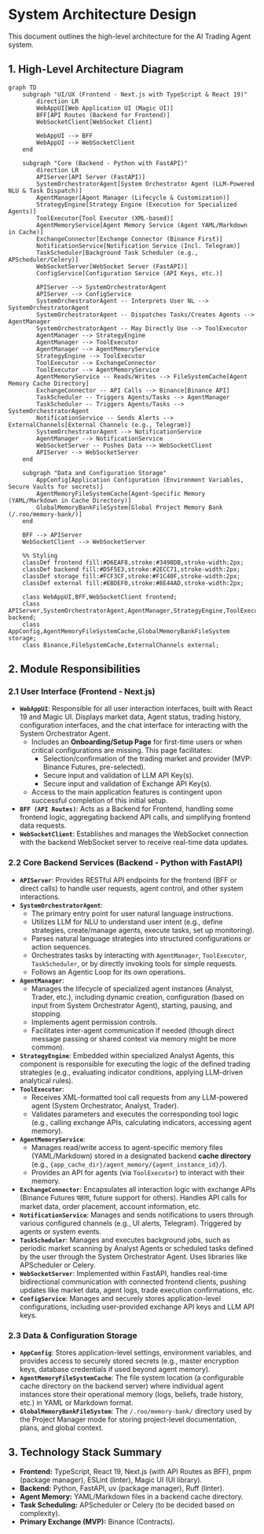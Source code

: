 # System Architecture Design

This document outlines the high-level architecture for the AI Trading Agent system.

## 1. High-Level Architecture Diagram

```mermaid
graph TD
    subgraph "UI/UX (Frontend - Next.js with TypeScript & React 19)"
        direction LR
        WebAppUI[Web Application UI (Magic UI)]
        BFF[API Routes (Backend for Frontend)]
        WebSocketClient[WebSocket Client]

        WebAppUI --> BFF
        WebAppUI --> WebSocketClient
    end

    subgraph "Core (Backend - Python with FastAPI)"
        direction LR
        APIServer[API Server (FastAPI)]
        SystemOrchestratorAgent[System Orchestrator Agent (LLM-Powered NLU & Task Dispatch)]
        AgentManager[Agent Manager (Lifecycle & Customization)]
        StrategyEngine[Strategy Engine (Execution for Specialized Agents)]
        ToolExecutor[Tool Executor (XML-based)]
        AgentMemoryService[Agent Memory Service (Agent YAML/Markdown in Cache)]
        ExchangeConnector[Exchange Connector (Binance First)]
        NotificationService[Notification Service (Incl. Telegram)]
        TaskScheduler[Background Task Scheduler (e.g., APScheduler/Celery)]
        WebSocketServer[WebSocket Server (FastAPI)]
        ConfigService[Configuration Service (API Keys, etc.)]

        APIServer --> SystemOrchestratorAgent
        APIServer --> ConfigService
        SystemOrchestratorAgent -- Interprets User NL --> SystemOrchestratorAgent
        SystemOrchestratorAgent -- Dispatches Tasks/Creates Agents --> AgentManager
        SystemOrchestratorAgent -- May Directly Use --> ToolExecutor
        AgentManager --> StrategyEngine
        AgentManager --> ToolExecutor
        AgentManager --> AgentMemoryService
        StrategyEngine --> ToolExecutor
        ToolExecutor --> ExchangeConnector
        ToolExecutor --> AgentMemoryService
        AgentMemoryService -- Reads/Writes --> FileSystemCache[Agent Memory Cache Directory]
        ExchangeConnector -- API Calls --> Binance[Binance API]
        TaskScheduler -- Triggers Agents/Tasks --> AgentManager
        TaskScheduler -- Triggers Agents/Tasks --> SystemOrchestratorAgent
        NotificationService -- Sends Alerts --> ExternalChannels[External Channels (e.g., Telegram)]
        SystemOrchestratorAgent --> NotificationService
        AgentManager --> NotificationService
        WebSocketServer -- Pushes Data --> WebSocketClient
        APIServer --> WebSocketServer
    end

    subgraph "Data and Configuration Storage"
        AppConfig[Application Configuration (Environment Variables, Secure Vaults for secrets)]
        AgentMemoryFileSystemCache[Agent-Specific Memory (YAML/Markdown in Cache Directory)]
        GlobalMemoryBankFileSystem[Global Project Memory Bank (/.roo/memory-bank/)]
    end

    BFF --> APIServer
    WebSocketClient --> WebSocketServer

    %% Styling
    classDef frontend fill:#D6EAF8,stroke:#3498DB,stroke-width:2px;
    classDef backend fill:#D5F5E3,stroke:#2ECC71,stroke-width:2px;
    classDef storage fill:#FCF3CF,stroke:#F1C40F,stroke-width:2px;
    classDef external fill:#EBDEF0,stroke:#8E44AD,stroke-width:2px;

    class WebAppUI,BFF,WebSocketClient frontend;
    class APIServer,SystemOrchestratorAgent,AgentManager,StrategyEngine,ToolExecutor,AgentMemoryService,ExchangeConnector,NotificationService,TaskScheduler,WebSocketServer,ConfigService backend;
    class AppConfig,AgentMemoryFileSystemCache,GlobalMemoryBankFileSystem storage;
    class Binance,FileSystemCache,ExternalChannels external;
```

## 2. Module Responsibilities

### 2.1 User Interface (Frontend - Next.js)
*   **`WebAppUI`**: Responsible for all user interaction interfaces, built with React 19 and Magic UI. Displays market data, Agent status, trading history, configuration interfaces, and the chat interface for interacting with the System Orchestrator Agent.
    *   Includes an **Onboarding/Setup Page** for first-time users or when critical configurations are missing. This page facilitates:
        *   Selection/confirmation of the trading market and provider (MVP: Binance Futures, pre-selected).
        *   Secure input and validation of LLM API Key(s).
        *   Secure input and validation of Exchange API Key(s).
    *   Access to the main application features is contingent upon successful completion of this initial setup.
*   **`BFF (API Routes)`**: Acts as a Backend for Frontend, handling some frontend logic, aggregating backend API calls, and simplifying frontend data requests.
*   **`WebSocketClient`**: Establishes and manages the WebSocket connection with the backend WebSocket server to receive real-time data updates.

### 2.2 Core Backend Services (Backend - Python with FastAPI)
*   **`APIServer`**: Provides RESTful API endpoints for the frontend (BFF or direct calls) to handle user requests, agent control, and other system interactions.
*   **`SystemOrchestratorAgent`**:
    *   The primary entry point for user natural language instructions.
    *   Utilizes LLM for NLU to understand user intent (e.g., define strategies, create/manage agents, execute tasks, set up monitoring).
    *   Parses natural language strategies into structured configurations or action sequences.
    *   Orchestrates tasks by interacting with `AgentManager`, `ToolExecutor`, `TaskScheduler`, or by directly invoking tools for simple requests.
    *   Follows an Agentic Loop for its own operations.
*   **`AgentManager`**:
    *   Manages the lifecycle of specialized agent instances (Analyst, Trader, etc.), including dynamic creation, configuration (based on input from System Orchestrator Agent), starting, pausing, and stopping.
    *   Implements agent permission controls.
    *   Facilitates inter-agent communication if needed (though direct message passing or shared context via memory might be more common).
*   **`StrategyEngine`**: Embedded within specialized Analyst Agents, this component is responsible for executing the logic of the defined trading strategies (e.g., evaluating indicator conditions, applying LLM-driven analytical rules).
*   **`ToolExecutor`**:
    *   Receives XML-formatted tool call requests from any LLM-powered agent (System Orchestrator, Analyst, Trader).
    *   Validates parameters and executes the corresponding tool logic (e.g., calling exchange APIs, calculating indicators, accessing agent memory).
*   **`AgentMemoryService`**:
    *   Manages read/write access to agent-specific memory files (YAML/Markdown) stored in a designated backend **cache directory** (e.g., `{app_cache_dir}/agent_memory/{agent_instance_id}/`).
    *   Provides an API for agents (via `ToolExecutor`) to interact with their memory.
*   **`ExchangeConnector`**: Encapsulates all interaction logic with exchange APIs (Binance Futures पहला, future support for others). Handles API calls for market data, order placement, account information, etc.
*   **`NotificationService`**: Manages and sends notifications to users through various configured channels (e.g., UI alerts, Telegram). Triggered by agents or system events.
*   **`TaskScheduler`**: Manages and executes background jobs, such as periodic market scanning by Analyst Agents or scheduled tasks defined by the user through the System Orchestrator Agent. Uses libraries like APScheduler or Celery.
*   **`WebSocketServer`**: Implemented within FastAPI, handles real-time bidirectional communication with connected frontend clients, pushing updates like market data, agent logs, trade execution confirmations, etc.
*   **`ConfigService`**: Manages and securely stores application-level configurations, including user-provided exchange API keys and LLM API keys.

### 2.3 Data & Configuration Storage
*   **`AppConfig`**: Stores application-level settings, environment variables, and provides access to securely stored secrets (e.g., master encryption keys, database credentials if used beyond agent memory).
*   **`AgentMemoryFileSystemCache`**: The file system location (a configurable cache directory on the backend server) where individual agent instances store their operational memory (logs, beliefs, trade history, etc.) in YAML or Markdown format.
*   **`GlobalMemoryBankFileSystem`**: The `/.roo/memory-bank/` directory used by the Project Manager mode for storing project-level documentation, plans, and global context.

## 3. Technology Stack Summary
*   **Frontend:** TypeScript, React 19, Next.js (with API Routes as BFF), pnpm (package manager), ESLint (linter), Magic UI (UI library).
*   **Backend:** Python, FastAPI, uv (package manager), Ruff (linter).
*   **Agent Memory:** YAML/Markdown files in a backend cache directory.
*   **Task Scheduling:** APScheduler or Celery (to be decided based on complexity).
*   **Primary Exchange (MVP):** Binance (Contracts).